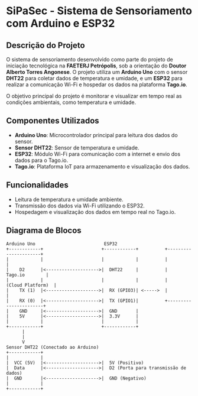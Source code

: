 # SiPaSec - Sistema de Sensoriamento com Arduino e ESP32

## Descrição do Projeto

O sistema de sensoriamento desenvolvido como parte do projeto de iniciação tecnológica na **FAETERJ Petrópolis**, sob a orientação do **Doutor Alberto Torres Angonese**. O projeto utiliza um **Arduino Uno** com o sensor **DHT22** para coletar dados de temperatura e umidade, e um **ESP32** para realizar a comunicação Wi-Fi e hospedar os dados na plataforma **Tago.io**.

O objetivo principal do projeto é monitorar e visualizar em tempo real as condições ambientais, como temperatura e umidade.

## Componentes Utilizados

- **Arduino Uno**: Microcontrolador principal para leitura dos dados do sensor.
- **Sensor DHT22**: Sensor de temperatura e umidade.
- **ESP32**: Módulo Wi-Fi para comunicação com a internet e envio dos dados para o Tago.io.
- **Tago.io**: Plataforma IoT para armazenamento e visualização dos dados.

## Funcionalidades

- Leitura de temperatura e umidade ambiente.
- Transmissão dos dados via Wi-Fi utilizando o ESP32.
- Hospedagem e visualização dos dados em tempo real no Tago.io.

## Diagrama de Blocos

```plaintext
Arduino Uno                          ESP32
+------------+                      +------------+          +----------------------+
|            |                      |            |          |                      |
|    D2      |<-------------------->|  DHT22     |          |       Tago.io        |
|            |                      |            |          |    (Cloud Platform)  |
|    TX (1)  |<-------------------->|  RX (GPIO3)| <----->  |                      |
|    RX (0)  |<-------------------->|  TX (GPIO1)|          +-----------------------+
|    GND     |<-------------------->|  GND       |
|    5V      |<-------------------->|  3.3V      |
|            |                      |            |
+------------+                      +------------+
      |
      |
      V
Sensor DHT22 (Conectado ao Arduino)
+------------+
|            |
|  VCC (5V)  |<-------------------->|  5V (Positivo) 
|  Data      |<-------------------->|  D2 (Porta para transmissão de dados) 
|  GND       |<-------------------->|  GND (Negativo)
|            |
+------------+
